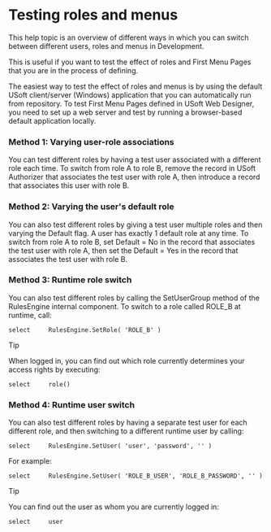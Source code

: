 # Testing roles and menus

This help topic is an overview of different ways in which you can switch between different users, roles and menus in Development.

This is useful if you want to test the effect of roles and First Menu Pages that you are in the process of defining.

The easiest way to test the effect of roles and menus is by using the default USoft client/server (Windows) application that you can automatically run from repository. To test First Menu Pages defined in USoft Web Designer, you need to set up a web server and test by running a browser-based default application locally.

### Method 1: Varying user-role associations

You can test different roles by having a test user associated with a different role each time. To switch from role A to role B, remove the record in USoft Authorizer that associates the test user with role A, then introduce a record that associates this user with role B.

### Method 2: Varying the user's default role

You can also test different roles by giving a test user multiple roles and then varying the Default flag. A user has exactly 1 default role at any time. To switch from role A to role B, set Default = No in the record that associates the test user with role A, then set the Default = Yes in the record that associates the test user with role B.

### Method 3: Runtime role switch

You can also test different roles by calling the SetUserGroup method of the RulesEngine internal component. To switch to a role called ROLE_B at runtime, call:

```
select     RulesEngine.SetRole( 'ROLE_B' )

```

> [!TIP]
> When logged in, you can find out which role currently determines your access rights by executing:

```
select     role()

```

### Method 4: Runtime user switch

You can also test different roles by having a separate test user for each different role, and then switching to a different runtime user by calling:

```
select     RulesEngine.SetUser( 'user', 'password', '' )

```

For example:

```
select     RulesEngine.SetUser( 'ROLE_B_USER', 'ROLE_B_PASSWORD', '' )

```

> [!TIP]
> You can find out the user as whom you are currently logged in:

```
select     user

```

 

 
